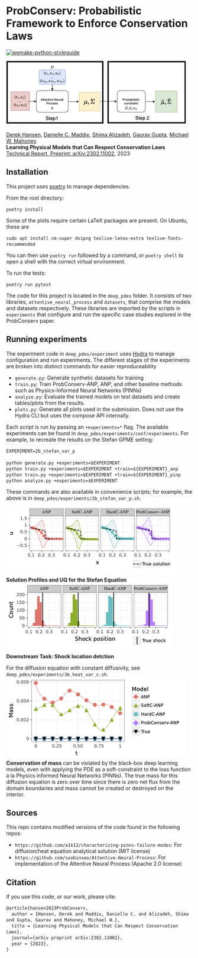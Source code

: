# ProbConserv: Probabilistic Framework to Enforce Conservation Laws
[![wemake-python-styleguide](https://img.shields.io/badge/style-wemake-000000.svg)](https://github.com/wemake-services/wemake-python-styleguide)

![Image](resources/schematic.png)

[Derek Hansen](http://www-personal.umich.edu/~dereklh/), [Danielle C. Maddix](https://dcmaddix.github.io/), [Shima Alizadeh](https://scholar.google.com/citations?user=r3qS03kAAAAJ&hl=en), [Gaurav Gupta](http://guptagaurav.me/index.html), [Michael W. Mahoney](https://www.stat.berkeley.edu/~mmahoney/) \
**Learning Physical Models that Can Respect Conservation Laws** \
[Technical Report, Preprint: arXiv:2302.11002](https://arxiv.org/abs/2302.11002), 2023

## Installation
This project uses [poetry](https://python-poetry.org/) to manage dependencies.

From the root directory:
```
poetry install
```

Some of the plots require certain LaTeX packages are present. On Ubuntu, these are
```
sudo apt install cm-super dvipng texlive-latex-extra texlive-fonts-recommended
```

You can then use `poetry run` followed by a command, or `poetry shell` to open a shell with the correct virtual environment.

To run the tests:
```
poetry run pytest
```
The code for this project is located in the `deep_pdes` folder. It consists of two libraries, `attentive_neural_process` and  `datasets`, that comprise the models and datasets respectively.
These libraries are imported by the scripts in `experiments` that configure and run the specific case studies explored in the ProbConserv paper.
## Running experiments
The experiment code in `deep_pdes/experiment` uses [Hydra](https://hydra.cc/) to manage configuration and run experiments. The different stages of the experiments are broken into distinct commands for easier reproduceability
- `generate.py`: Generate synthetic datasets for training
- `train.py`: Train ProbConserv-ANP, ANP, and other baseline methods such as Physics-Informed Neural Networks (PINNs)
- `analyze.py`: Evaluate the trained models on test datasets and create tables/plots from the results.
- `plots.py`: Generate all plots used in the submission. Does not use the Hydra CLI but uses the compose API internally.

Each script is run by passing an `+experiments=*` flag. The available experiments can be found in `deep_pdes/experiments/conf/experiments`. For example, to recreate the results on the Stefan GPME setting:
```
EXPERIMENT=2b_stefan_var_p

python generate.py +experiments=$EXPERIMENT
python train.py +experiments=$EXPERIMENT +train=${EXPERIMENT}_anp
python train.py +experiments=$EXPERIMENT +train=${EXPERIMENT}_pinp
python analyze.py +experiments=$EXPERIMENT
```
These commands are also available in convenience scripts; for example, the above is in `deep_pdes/experiments/2b_stefan_var_p.sh`.

![Image](resources/stefan_solution_profile_UQ) \
**Solution Profiles and UQ for the Stefan Equation** \
![Image](resources/stefan_shock_position_downstream_task) \
**Downstream Task: Shock location detction**

For the diffusion equation with constant diffusivity, see  `deep_pdes/experiments/3b_heat_var_c.sh`.
![Image](resources//diffusion_eqtn_conserv_mass.png) \
**Conservation of mass** can be violated by the black-box deep learning models, even with applying the PDE as a soft-constraint to the loss function a la Physics informed Neural Networks (PINNs). The true mass for this diffusion equation is zero over time since there is zero net flux from the domain boundaries and mass cannot be created or destroyed on the interior.

## Sources
This repo contains modified versions of the code found in the following repos:
- `https://github.com/a1k12/characterizing-pinns-failure-modes`: For diffusion/heat equation analytical solution (MIT license)
- `https://github.com/soobinseo/Attentive-Neural-Process`: For implementation of the Attentive Neural Process (Apache 2.0 license)

## Citation
If you use this code, or our work, please cite:
```
@article{hansen2023ProbConserv,
  author = {Hansen, Derek and Maddix, Danielle C. and Alizadeh, Shima and Gupta, Gaurav and Mahoney, Michael W.},
  title = {Learning Physical Models that Can Respect Conservation Laws},
  journal={arXiv preprint arXiv:2302.11002},
  year = {2023},
}

